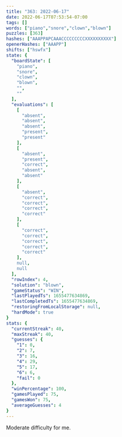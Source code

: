 ```yaml
---
title: "363: 2022-06-17"
date: 2022-06-17T07:53:54-07:00
tags: []
words: ["piano","snore","clown","blown"]
puzzles: [363]
hashes: ["AAAPPAPCAAACCCCCCCCCXXXXXXXXXX"]
openerHashes: ["AAAPP"]
shifts: ["hswfx"]
state: {
  "boardState": [
    "piano",
    "snore",
    "clown",
    "blown",
    "",
    ""
  ],
  "evaluations": [
    [
      "absent",
      "absent",
      "absent",
      "present",
      "present"
    ],
    [
      "absent",
      "present",
      "correct",
      "absent",
      "absent"
    ],
    [
      "absent",
      "correct",
      "correct",
      "correct",
      "correct"
    ],
    [
      "correct",
      "correct",
      "correct",
      "correct",
      "correct"
    ],
    null,
    null
  ],
  "rowIndex": 4,
  "solution": "blown",
  "gameStatus": "WIN",
  "lastPlayedTs": 1655477634869,
  "lastCompletedTs": 1655477634869,
  "restoringFromLocalStorage": null,
  "hardMode": true
}
stats: {
  "currentStreak": 40,
  "maxStreak": 40,
  "guesses": {
    "1": 0,
    "2": 7,
    "3": 16,
    "4": 29,
    "5": 17,
    "6": 6,
    "fail": 0
  },
  "winPercentage": 100,
  "gamesPlayed": 75,
  "gamesWon": 75,
  "averageGuesses": 4
}
---
```


<!-- more -->
Moderate difficulty for me. 
